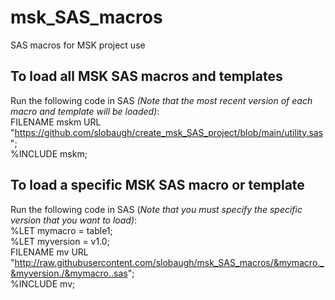 # msk_SAS_macros
SAS macros for MSK project use

## To load all MSK SAS macros and templates  
Run the following code in SAS *(Note that the most recent version of each macro and template will be loaded)*:  
FILENAME mskm URL "https://github.com/slobaugh/create_msk_SAS_project/blob/main/utility.sas";  
%INCLUDE mskm;  

## To load a specific MSK SAS macro or template  
Run the following code in SAS (*Note that you must specify the specific version that you want to load)*:  
%LET mymacro = table1;  
%LET myversion = v1.0;  
FILENAME mv URL "http://raw.githubusercontent.com/slobaugh/msk_SAS_macros/&mymacro._&myversion./&mymacro..sas";  
%INCLUDE mv;  
